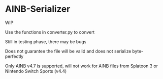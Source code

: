 # AINB-Serializer
WIP

Use the functions in converter.py to convert

Still in testing phase, there may be bugs

Does not guarantee the file will be valid and does not serialize byte-perfectly

Only AINB v4.7 is supported, will not work for AINB files from Splatoon 3 or Nintendo Switch Sports (v4.4)